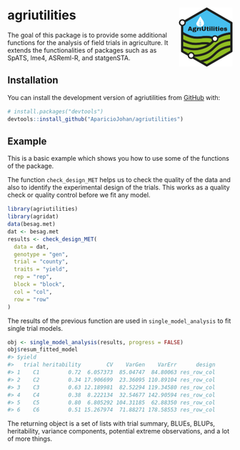 
<!-- README.md is generated from README.Rmd. Please edit that file -->

# agriutilities <a href="https://apariciojohan.github.io/agriutilities/"><img src="man/figures/logo.png" align="right" height="132" /></a>

<!-- badges: start -->
<!-- badges: end -->

The goal of this package is to provide some additional functions for the
analysis of field trials in agriculture. It extends the functionalities
of packages such as as SpATS, lme4, ASReml-R, and statgenSTA.

## Installation

You can install the development version of agriutilities from
[GitHub](https://github.com/AparicioJohan/agriutilities) with:

``` r
# install.packages("devtools")
devtools::install_github("AparicioJohan/agriutilities")
```

## Example

This is a basic example which shows you how to use some of the functions
of the package.

The function `check_design_MET` helps us to check the quality of the
data and also to identify the experimental design of the trials. This
works as a quality check or quality control before we fit any model.

``` r
library(agriutilities)
library(agridat)
data(besag.met)
dat <- besag.met
results <- check_design_MET(
  data = dat,
  genotype = "gen",
  trial = "county",
  traits = "yield",
  rep = "rep",
  block = "block",
  col = "col",
  row = "row"
)
```

The results of the previous function are used in `single_model_analysis`
to fit single trial models.

``` r
obj <- single_model_analysis(results, progress = FALSE)
obj$resum_fitted_model
#> $yield
#>   trial heritability        CV    VarGen    VarErr      design
#> 1    C1         0.72  6.057373  85.04747  84.80063 res_row_col
#> 2    C2         0.34 17.906699  23.36095 110.89104 res_row_col
#> 3    C3         0.63 12.189981  82.52294 119.34580 res_row_col
#> 4    C4         0.38  8.222134  32.54677 142.90594 res_row_col
#> 5    C5         0.80  6.805292 104.31185  62.88350 res_row_col
#> 6    C6         0.51 15.267974  71.88271 178.58553 res_row_col
```

The returning object is a set of lists with trial summary, BLUEs, BLUPs,
heritability, variance components, potential extreme observations, and a
lot of more things.

